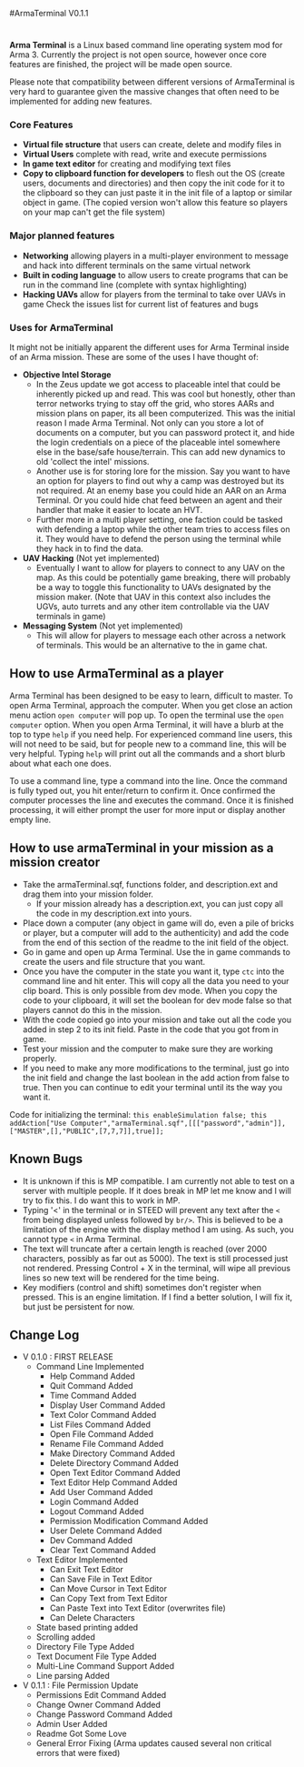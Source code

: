 #ArmaTerminal V0.1.1
# 
**Arma Terminal** is a Linux based command line operating system mod for Arma 3. Currently the project is not open source, however once core features are finished, the project will be made open source.

Please note that compatibility between different versions of ArmaTerminal is very hard to guarantee given the massive changes that often need to be implemented for adding new features.

### Core Features
 - **Virtual file structure** that users can create, delete and modify files in
 - **Virtual Users** complete with read, write and execute permissions
 - **In game text editor** for creating and modifying text files
 - **Copy to clipboard function for developers** to flesh out the OS (create users, documents and directories) and then copy the init code for it to the clipboard so they can just paste it in the init file of a laptop or similar object in game. (The copied version won't allow this feature so players on your map can't get the file system)

### Major planned features
 - **Networking** allowing players in a multi-player environment to message and hack into different terminals on the same virtual network
 - **Built in coding language** to allow users to create programs that can be run in the command line (complete with syntax highlighting)
 - **Hacking UAVs** allow for players from the terminal to take over UAVs in game
Check the issues list for current list of features and bugs

### Uses for ArmaTerminal

It might not be initially apparent the different uses for Arma Terminal inside of an Arma mission. These are some of the uses I have thought of:

 - **Objective Intel Storage**
   - In the Zeus update we got access to placeable intel that could be inherently picked up and read. This was cool but honestly, other than terror networks trying to stay off the grid, who stores AARs and mission plans on paper, its all been computerized. This was the initial reason I made Arma Terminal. Not only can you store a lot of documents on a computer, but you can password protect it, and hide the login credentials on a piece of the placeable intel somewhere else in the base/safe house/terrain. This can add new dynamics to old 'collect the intel' missions.
   - Another use is for storing lore for the mission. Say you want to have an option for players to find out why a camp was destroyed but its not required. At an enemy base you could hide an AAR on an Arma Terminal. Or you could hide chat feed between an agent and their handler that make it easier to locate an HVT.
   - Further more in a multi player setting, one faction could be tasked with defending a laptop while the other team tries to access files on it. They would have to defend the person using the terminal while they hack in to find the data.
 - **UAV Hacking** (Not yet implemented)
   - Eventually I want to allow for players to connect to any UAV on the map. As this could be potentially game breaking, there will probably be a way to toggle this functionality to UAVs designated by the mission maker. (Note that UAV in this context also includes the UGVs, auto turrets and any other item controllable via the UAV terminals in game)
 - **Messaging System** (Not yet implemented)
   - This will allow for players to message each other across a network of terminals. This would be an alternative to the in game chat.

## How to use ArmaTerminal as a player

Arma Terminal has been designed to be easy to learn, difficult to master. To open Arma Terminal, approach the computer. When you get close an action menu action `open computer` will pop up. To open the terminal use the `open computer` option. When you open Arma Terminal, it will have a blurb at the top to type `help` if you need  help. For experienced command line users, this will not need to be said, but for people new to a command line, this will be very helpful. Typing `help` will print out all the commands and a short blurb about what each one does.

To use a command line, type a command into the line. Once the command is fully typed out, you hit enter/return to confirm it. Once confirmed the computer processes the line and executes the command. Once it is finished processing, it will either prompt the user for more input or display another empty line.

## How to use armaTerminal in your mission as a mission creator

 - Take the armaTerminal.sqf, functions folder, and description.ext and drag them into your mission folder.
   - If your mission already has a description.ext, you can just copy all the code in my description.ext into yours.
 - Place down a computer (any object in game will do, even a pile of bricks or player, but a computer will add to the authenticity) and add the code from the end of this section of the readme to the init field of the object.
 - Go in game and open up Arma Terminal. Use the in game commands to create the users and file structure that you want.
 - Once you have the computer in the state you want it, type `ctc` into the command line and hit enter. This will copy all the data you need to your clip board. This is only possible from dev mode. When you copy the code to your clipboard, it will set the boolean for dev mode false so that players cannot do this in the mission.
 - With the code copied go into your mission and take out all the code you added in step 2 to its init field. Paste in the code that you got from in game.
 - Test your mission and the computer to make sure they are working properly.
 - If you need to make any more modifications to the terminal, just go into the init field and change the last boolean in the add action from false to true. Then you can continue to edit your terminal until its the way you want it.

Code for initializing the terminal:
`this enableSimulation false; this addAction["Use Computer","armaTerminal.sqf",[[["password","admin"]],["MASTER",[],"PUBLIC",[7,7,7]],true]];`

## Known Bugs
 - It is unknown if this is MP compatible. I am currently not able to test on a server with multiple people. If it does break in MP let me know and I will try to fix this. I do want this to work in MP.
 - Typing '<' in the terminal or in STEED will prevent any text after the `<` from being displayed unless followed by `br/>`. This is believed to be a limitation of the engine with the display method I am using. As such, you cannot type `<` in Arma Terminal.
 - The text will truncate after a certain length is reached (over 2000 characters, possibly as far out as 5000). The text is still processed just not rendered. Pressing Control + X in the terminal, will wipe all previous lines so new text will be rendered for the time being.
 - Key modifiers (control and shift) sometimes don't register when pressed. This is an engine limitation. If I find a better solution, I will fix it, but just be persistent for now.

## Change Log
 - V 0.1.0 : FIRST RELEASE
   - Command Line Implemented
     - Help Command Added
     - Quit Command Added
     - Time Command Added
     - Display User Command Added
     - Text Color Command Added
     - List Files Command Added
     - Open File Command Added
     - Rename File Command Added
     - Make Directory Command Added
     - Delete Directory Command Added
     - Open Text Editor Command Added
     - Text Editor Help Command Added
     - Add User Command Added
     - Login Command Added
     - Logout Command Added
     - Permission Modification Command Added
     - User Delete Command Added
     - Dev Command Added
     - Clear Text Command Added
   - Text Editor Implemented
     - Can Exit Text Editor
     - Can Save File in Text Editor
     - Can Move Cursor in Text Editor
     - Can Copy Text from Text Editor
     - Can Paste Text into Text Editor (overwrites file)
     - Can Delete Characters
   - State based printing added
   - Scrolling added
   - Directory File Type Added
   - Text Document File Type Added
   - Multi-Line Command Support Added
   - Line parsing Added
 - V 0.1.1 : File Permission Update
   - Permissions Edit Command Added
   - Change Owner Command Added
   - Change Password Command Added
   - Admin User Added
   - Readme Got Some Love
   - General Error Fixing (Arma updates caused several non critical errors that were fixed)
